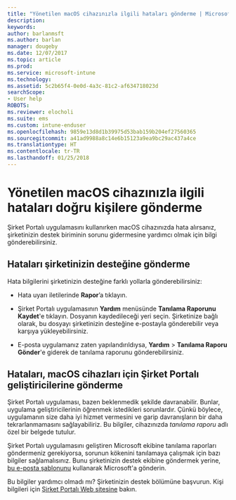 ```yaml
---
title: "Yönetilen macOS cihazınızla ilgili hataları gönderme | Microsoft Docs"
description: 
keywords: 
author: barlanmsft
ms.author: barlan
manager: dougeby
ms.date: 12/07/2017
ms.topic: article
ms.prod: 
ms.service: microsoft-intune
ms.technology: 
ms.assetid: 5c2b65f4-0e0d-4a3c-81c2-af634718023d
searchScope:
- User help
ROBOTS: 
ms.reviewer: elocholi
ms.suite: ems
ms.custom: intune-enduser
ms.openlocfilehash: 9859e13d8d1b39975d53bab159b204ef27560365
ms.sourcegitcommit: a41ad9988a8c14e6b15123a9ea9bc29ac437a4ce
ms.translationtype: HT
ms.contentlocale: tr-TR
ms.lasthandoff: 01/25/2018
---
```

# <a name="submit-errors-to-the-right-people-for-your-managed-macos-device"></a>Yönetilen macOS cihazınızla ilgili hataları doğru kişilere gönderme

Şirket Portalı uygulamasını kullanırken macOS cihazınızda hata alırsanız, şirketinizin destek biriminin sorunu gidermesine yardımcı olmak için bilgi gönderebilirsiniz.

## <a name="send-errors-to-your-company-support"></a>Hataları şirketinizin desteğine gönderme

 Hata bilgilerini şirketinizin desteğine farklı yollarla gönderebilirsiniz:

-   Hata uyarı iletilerinde **Rapor**’a tıklayın.

-   Şirket Portalı uygulamasının **Yardım** menüsünde **Tanılama Raporunu Kaydet**'e tıklayın. Dosyanın kaydedileceği yeri seçin. Şirketinize bağlı olarak, bu dosyayı şirketinizin desteğine e-postayla gönderebilir veya karşıya yükleyebilirsiniz.

- E-posta uygulamanız zaten yapılandırıldıysa, **Yardım** > **Tanılama Raporu Gönder**'e giderek de tanılama raporunu gönderebilirsiniz.

## <a name="send-errors-to-the-company-portal-developers-for-macos-devices"></a>Hataları, macOS cihazları için Şirket Portalı geliştiricilerine gönderme

Şirket Portalı uygulaması, bazen beklenmedik şekilde davranabilir. Bunlar, uygulama geliştiricilerinin öğrenmek istedikleri sorunlardır. Çünkü böylece, uygulamanın size daha iyi hizmet vermesini ve garip davranışların bir daha tekrarlanmamasını sağlayabiliriz. Bu bilgiler, cihazınızda _tanılama raporu_ adlı özel bir belgede tutulur.

Şirket Portalı uygulamasını geliştiren Microsoft ekibine tanılama raporları göndermeniz gerekiyorsa, sorunun kökenini tanılamaya çalışmak için bazı bilgiler sağlamalısınız. Bunu şirketinizin destek ekibine göndermek yerine, <a href="mailto:IntuneCPiOSfeedback@microsoft.com?subject=My Company Portal App Closed Unexpectedly&body=Press and hold, then paste your copied Company Portal app logs here.">bu e-posta şablonunu</a> kullanarak Microsoft'a gönderin.

Bu bilgiler yardımcı olmadı mı? Şirketinizin destek bölümüne başvurun. Kişi bilgileri için [Şirket Portalı Web sitesine](https://portal.manage.microsoft.com#HelpDeskDialog) bakın.
